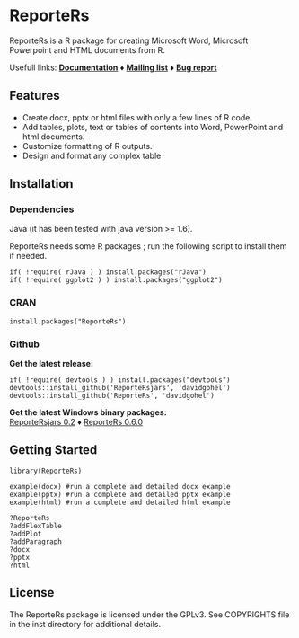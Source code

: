 ReporteRs
======
ReporteRs is a R package for creating Microsoft Word, Microsoft Powerpoint and HTML documents from R.

Usefull links: 
[**Documentation**](http://davidgohel.github.io/ReporteRs/index.html) &diams;
[**Mailing list**](http://groups.google.com/forum/#!forum/reporters-package "if you have questions, use the mailing list") &diams; 
[**Bug report**](http://github.com/davidgohel/ReporteRs/issues "please provide a reproducible example")

Features
--------
* Create docx, pptx or html files with only a few lines of R code.
* Add tables, plots, text or tables of contents into Word, PowerPoint and html documents.
* Customize formatting of R outputs.
* Design and format any complex table

Installation
------------

### Dependencies

Java (it has been tested with java version >= 1.6).

ReporteRs needs some R packages ; run the following script to install them if needed.

    if( !require( rJava ) ) install.packages("rJava")
    if( !require( ggplot2 ) ) install.packages("ggplot2")

### CRAN

    install.packages("ReporteRs")

### Github

**Get the latest release:**  

    if( !require( devtools ) ) install.packages("devtools")
    devtools::install_github('ReporteRsjars', 'davidgohel')
    devtools::install_github('ReporteRs', 'davidgohel')

**Get the latest Windows binary packages:**  
[ReporteRsjars 0.2](https://github.com/davidgohel/ReporteRsjars/releases/tag/v0.2 "ReporteRsjars") &diams; 
[ReporteRs 0.6.0](https://github.com/davidgohel/ReporteRs/releases/tag/v0.6.0 "ReporteRs")

	
Getting Started
---------------

    library(ReporteRs)
    
    example(docx) #run a complete and detailed docx example
    example(pptx) #run a complete and detailed pptx example
    example(html) #run a complete and detailed html example
    
    ?ReporteRs
    ?addFlexTable
    ?addPlot
    ?addParagraph
    ?docx
    ?pptx
    ?html
	
License
-------
The ReporteRs package is licensed under the GPLv3. See COPYRIGHTS file in the inst directory for additional details.
